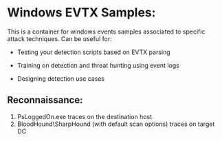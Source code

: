 # Windows EVTX Samples:

This is a container for windows events samples associated to specific attack techniques. 
Can be useful for:

- Testing your detection scripts based on EVTX parsing

- Training on detection and threat hunting using event logs

- Designing detection use cases

## Reconnaissance:
1. PsLoggedOn.exe traces on the destination host
2. BloodHound\SharpHound (with default scan options) traces on target DC
